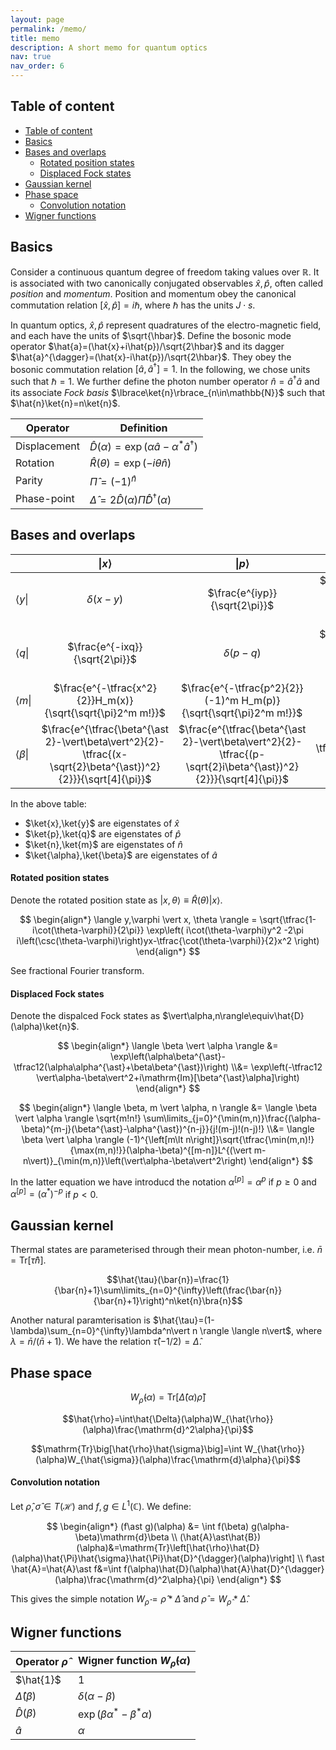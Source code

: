 ```yaml
---
layout: page
permalink: /memo/
title: memo
description: A short memo for quantum optics
nav: true
nav_order: 6
---
```


## Table of content

- [Table of content](#table-of-content)
- [Basics](#basics)
- [Bases and overlaps](#bases-and-overlaps)
    - [Rotated position states](#rotated-position-states)
    - [Displaced Fock states](#displaced-fock-states)
- [Gaussian kernel](#gaussian-kernel)
- [Phase space](#phase-space)
    - [Convolution notation](#convolution-notation)
- [Wigner functions](#wigner-functions)

## Basics

Consider a continuous quantum degree of freedom taking values over $\mathbb{R}$. It is associated with two canonically conjugated observables $\hat{x},\hat{p}$, often called _position_ and _momentum_. Position and momentum obey the canonical commutation relation $[\hat{x},\hat{p}]=i\hbar$, where $\hbar$ has the units $J\cdot s$.

In quantum optics, $\hat{x},\hat{p}$ represent quadratures of the electro-magnetic field, and each have the units of $\sqrt{\hbar}$. Define the bosonic mode operator $\hat{a}=(\hat{x}+i\hat{p})/\sqrt{2\hbar}$ and its dagger $\hat{a}^{\dagger}=(\hat{x}-i\hat{p})/\sqrt{2\hbar}$. They obey the bosonic commutation relation $\big[\hat{a},\hat{a}^{\dagger}\big]=1$. In the following, we chose units such that $\hbar=1$. We further define the photon number operator $\hat{n}=\hat{a}^{\dagger}\hat{a}$ and its associate _Fock basis_ $\lbrace\ket{n}\rbrace_{n\in\mathbb{N}}$ such that $\hat{n}\ket{n}=n\ket{n}$.

| Operator     | Definition                                                                      |
| ------------ | ------------------------------------------------------------------------------- |
| Displacement | $\hat{D}(\alpha)=\exp\left(\alpha\hat{a}-\alpha^{\ast}\hat{a}^{\dagger}\right)$ |
| Rotation     | $\hat{R}(\theta)=\exp(-i\theta\hat{n})$                                         |
| Parity       | $\hat{\Pi}=(-1)^{\hat{n}}$                                                      |
| Phase-point  | $\hat{\Delta}=2\hat{D}(\alpha)\hat{\Pi}\hat{D}^{\dagger}(\alpha)$               |

## Bases and overlaps


|                      |                                               $\vert x\rangle$                                                |                                                $\vert p\rangle$                                                |                          $\vert n\rangle$                           |                                       $\vert \alpha \rangle$                                        |
| :------------------- | :-----------------------------------------------------------------------------------------------------------: | :------------------------------------------------------------------------------------------------------------: | :-----------------------------------------------------------------: | :-------------------------------------------------------------------------------------------------: |
| $\langle y\vert$     |                                                 $\delta(x-y)$                                                 |                                         $\frac{e^{iyp}}{\sqrt{2\pi}}$                                          |     $\frac{e^{-\tfrac{y^2}{2}}H_n(y)}{\sqrt{\sqrt{\pi}2^n n!}}$     | $\frac{e^{\tfrac{\alpha^2-\vert\alpha\vert^2}{2}-\tfrac{(y-\sqrt{2}\alpha)^2}{2}}}{\sqrt[4]{\pi}}$  |
| $\langle q\vert$     |                                        $\frac{e^{-ixq}}{\sqrt{2\pi}}$                                         |                                                 $\delta(p-q)$                                                  | $\frac{e^{-\tfrac{q^2}{2}}(-1)^n H_n(q)}{\sqrt{\sqrt{\pi}2^n n!}}$  | $\frac{e^{\tfrac{\alpha^2-\vert\alpha\vert^2}{2}-\tfrac{(q+\sqrt{2}i\alpha)^2}{2}}}{\sqrt[4]{\pi}}$ |
| $\langle m\vert$     |                          $\frac{e^{-\tfrac{x^2}{2}}H_m(x)}{\sqrt{\sqrt{\pi}2^m m!}}$                          |                       $\frac{e^{-\tfrac{p^2}{2}}(-1)^m H_m(p)}{\sqrt{\sqrt{\pi}2^m m!}}$                       |                               $[n=m]$                               |                   $\frac{e^{-\tfrac{\vert\alpha\vert^2}{2}}\alpha^m}{\sqrt{m!}}$                    |
| $\langle \beta\vert$ | $\frac{e^{\tfrac{\beta^{\ast 2}-\vert\beta\vert^2}{2}-\tfrac{(x-\sqrt{2}\beta^{\ast})^2}{2}}}{\sqrt[4]{\pi}}$ | $\frac{e^{\tfrac{\beta^{\ast 2}-\vert\beta\vert^2}{2}-\tfrac{(p-\sqrt{2}i\beta^{\ast})^2}{2}}}{\sqrt[4]{\pi}}$ | $\frac{e^{-\tfrac{\vert\beta\vert^2}{2}}\beta^{\ast n}}{\sqrt{n!}}$ |           $e^{i\mathrm{Im}[\beta^{\ast}\alpha]}e^{-\tfrac{\vert\alpha-\beta\vert^2}{2}}$            |

In the above table:

- $\ket{x},\ket{y}$ are eigenstates of $\hat{x}$
- $\ket{p},\ket{q}$ are eigenstates of $\hat{p}$
- $\ket{n},\ket{m}$ are eigenstates of $\hat{n}$
- $\ket{\alpha},\ket{\beta}$ are eigenstates of $\hat{a}$

#### Rotated position states

Denote the rotated position state as $\vert x,\theta\rangle\equiv\hat{R}(\theta)\vert x\rangle$.

$$
\begin{align*}
    \langle y,\varphi \vert x, \theta \rangle
    =
    \sqrt{\tfrac{1-i\cot(\theta-\varphi)}{2\pi}}
    \exp\left(
    i\cot(\theta-\varphi)y^2
    -2\pi i\left(\csc(\theta-\varphi)\right)yx-\tfrac{\cot(\theta-\varphi)}{2}x^2
    \right)
\end{align*}
$$

See fractional Fourier transform.

#### Displaced Fock states

Denote the dispalced Fock states as $\vert\alpha,n\rangle\equiv\hat{D}(\alpha)\ket{n}$.

$$
\begin{align*}
\langle \beta \vert \alpha \rangle
&= \exp\left(\alpha\beta^{\ast}-\tfrac12(\alpha\alpha^{\ast}+\beta\beta^{\ast})\right)
\\&=
\exp\left(-\tfrac12 \vert\alpha-\beta\vert^2+i\mathrm{Im}[\beta^{\ast}\alpha]\right)
\end{align*}
$$

$$
\begin{align*}
\langle \beta, m \vert \alpha, n \rangle
&= \langle \beta \vert \alpha \rangle \sqrt{m!n!} \sum\limits_{j=0}^{\min(m,n)}\frac{(\alpha-\beta)^{m-j}(\beta^{\ast}-\alpha^{\ast})^{n-j}}{j!(m-j)!(n-j)!}
\\&=
\langle \beta \vert \alpha \rangle
(-1)^{\left[m\lt n\right]}\sqrt{\tfrac{\min(m,n)!}{\max(m,n)!}}(\alpha-\beta)^{[m-n]}L^{(\vert m-n\vert)}_{\min(m,n)}\left(\vert\alpha-\beta\vert^2\right)
\end{align*}
$$

In the latter equation we have introducd the notation $\alpha^{[p]}=\alpha^{p}$ if $p\geq 0$ and $\alpha^{[p]}=(\alpha^{\ast})^{-p}$ if $p<0$.

## Gaussian kernel

Thermal states are parameterised through their mean photon-number, i.e. $\bar{n}=\mathrm{Tr}[\hat{\tau}\hat{n}]$.

$$\hat{\tau}(\bar{n})=\frac{1}{\bar{n}+1}\sum\limits_{n=0}^{\infty}\left(\frac{\bar{n}}{\bar{n}+1}\right)^n\ket{n}\bra{n}$$

Another natural paramterisation is $\hat{\tau}=(1-\lambda)\sum_{n=0}^{\infty}\lambda^n\vert n \rangle \langle n\vert$, where $\lambda=\bar{n}/(\bar{n}+1)$.
We have the relation $\hat{\tau}(-1/2)=\hat{\Delta}$.

## Phase space

$$W_{\hat{\rho}}(\alpha)=\mathrm{Tr}\big[\hat{\Delta}(\alpha)\hat{\rho}\big]$$

$$\hat{\rho}=\int\hat{\Delta}(\alpha)W_{\hat{\rho}}(\alpha)\frac{\mathrm{d}^2\alpha}{\pi}$$

$$\mathrm{Tr}\big[\hat{\rho}\hat{\sigma}\big]=\int W_{\hat{\rho}}(\alpha)W_{\hat{\sigma}}(\alpha)\frac{\mathrm{d}\alpha}{\pi}$$

#### Convolution notation

Let $\hat{\rho},\hat{\sigma}\in T(\mathcal{H})$ and $f,g\in L^1(\mathbb{C})$. We define:

$$
\begin{align*}
(f\ast g)(\alpha) &= \int f(\beta) g(\alpha-\beta)\mathrm{d}\beta
\\
(\hat{A}\ast\hat{B})(\alpha)&=\mathrm{Tr}\left[\hat{\rho}\hat{D}(\alpha)\hat{\Pi}\hat{\sigma}\hat{\Pi}\hat{D}^{\dagger}(\alpha)\right]
\\
f\ast \hat{A}=\hat{A}\ast f&=\int f(\alpha)\hat{D}(\alpha)\hat{A}\hat{D}^{\dagger}(\alpha)\frac{\mathrm{d}^2\alpha}{\pi}
\end{align*}
$$

This gives the simple notation $W_{\hat{\rho}}=\hat{\rho}\ast\hat{\Delta}$ and $\hat{\rho}=W_{\hat{\rho}}\ast\hat{\Delta}$.

## Wigner functions

| Operator $\hat{\rho}$ | Wigner function $W_{\hat{\rho}}(\alpha)$      |
| --------------------- | --------------------------------------------- |
| $\hat{1}$             | 1                                             |
| $\hat{\Delta}(\beta)$ | $\delta(\alpha-\beta)$                        |
| $\hat{D}(\beta)$      | $\exp(\beta\alpha^{\ast}-\beta^{\ast}\alpha)$ |
| $\hat{a}$             | $\alpha$                                      |
